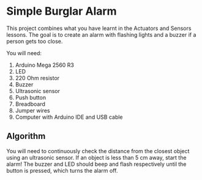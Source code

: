 # Simple Burglar Alarm

This project combines what you have learnt in the Actuators and Sensors lessons. The goal is to create an alarm with flashing lights and a buzzer if a person gets too close.

You will need:
1. Arduino Mega 2560 R3
2. LED
3. 220 Ohm resistor
4. Buzzer
5. Ultrasonic sensor
6. Push button
7. Breadboard
8. Jumper wires
9. Computer with Arduino IDE and USB cable

## Algorithm

You will need to continuously check the distance from the closest object using an ultrasonic sensor. If an object is less than 5 cm away, start the alarm! The buzzer and LED should beep and flash respectively until the button is pressed, which turns the alarm off.